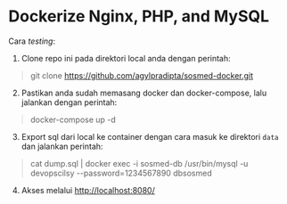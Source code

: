 Dockerize Nginx, PHP, and MySQL
====================

Cara *testing*:
1. Clone repo ini pada direktori local anda dengan perintah:
> git clone https://github.com/agylpradipta/sosmed-docker.git
2. Pastikan anda sudah memasang docker dan docker-compose, lalu jalankan dengan perintah:
> docker-compose up -d
3. Export sql dari local ke container dengan cara masuk ke direktori `data` dan jalankan perintah:
> cat dump.sql | docker exec -i sosmed-db /usr/bin/mysql -u devopscilsy --password=1234567890 dbsosmed
4. Akses melalui [http://localhost:8080/](http://localhost:8080/)
